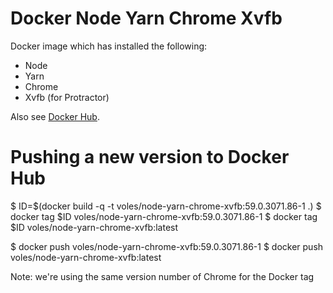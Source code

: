Docker Node Yarn Chrome Xvfb
============================

Docker image which has installed the following:
- Node
- Yarn
- Chrome
- Xvfb (for Protractor)

Also see [Docker Hub](https://hub.docker.com/r/voles/node-yarn-chrome-xvfb/).

# Pushing a new version to Docker Hub

$ ID=$(docker build -q -t voles/node-yarn-chrome-xvfb:59.0.3071.86-1 .)
$ docker tag $ID voles/node-yarn-chrome-xvfb:59.0.3071.86-1
$ docker tag $ID voles/node-yarn-chrome-xvfb:latest

$ docker push voles/node-yarn-chrome-xvfb:59.0.3071.86-1
$ docker push voles/node-yarn-chrome-xvfb:latest

Note: we're using the same version number of Chrome for the Docker tag
